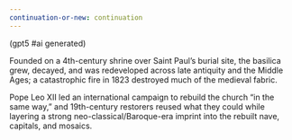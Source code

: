 ```yaml
---
continuation-or-new: continuation
---
```


(gpt5 #ai generated)

Founded on a 4th-century shrine over Saint Paul’s burial site, the basilica grew, decayed, and was redeveloped across late antiquity and the Middle Ages; a catastrophic fire in 1823 destroyed much of the medieval fabric.

Pope Leo XII led an international campaign to rebuild the church “in the same way,” and 19th-century restorers reused what they could while layering a strong neo-classical/Baroque-era imprint into the rebuilt nave, capitals, and mosaics.
